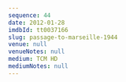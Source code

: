 ```yaml
---
sequence: 44
date: 2012-01-28
imdbId: tt0037166
slug: passage-to-marseille-1944
venue: null
venueNotes: null
medium: TCM HD
mediumNotes: null
---
```

